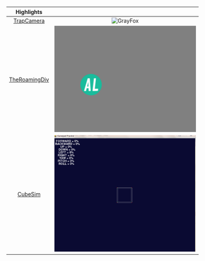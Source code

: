 <!--
🪴 [My Website](https://alepetri.github.io/) 🪴
--->

| Highlights | |
:-:|:-:
[TrapCamera](https://github.com/alepetri/trap_camera) | ![GrayFox](./assets/gray_fox.gif)
[TheRoamingDiv](https://github.com/alepetri/the_roaming_div) | ![RoamingDiv](./assets/roaming_div.gif)
[CubeSim](https://github.com/alepetri/cube_simulation) | ![CubeSim](./assets/Cube.gif)


<!--
**alepetri/alepetri** is a ✨ _special_ ✨ repository because its `README.md` (this file) appears on your GitHub profile.

Here are some ideas to get you started:

- 🔭 I’m currently working on ...
- 🌱 I’m currently learning ...
- 👯 I’m looking to collaborate on ...
- 🤔 I’m looking for help with ...
- 💬 Ask me about ...
- 📫 How to reach me: ...
- 😄 Pronouns: ...
- ⚡ Fun fact: ...
-->
